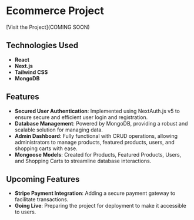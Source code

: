 # Ecommerce Project

[Visit the Project](COMING SOON)

## Technologies Used

- **React**
- **Next.js**
- **Tailwind CSS**
- **MongoDB**

## Features

- **Secured User Authentication**: Implemented using NextAuth.js v5 to ensure secure and efficient user login and registration.
- **Database Management**: Powered by MongoDB, providing a robust and scalable solution for managing data.
- **Admin Dashboard**: Fully functional with CRUD operations, allowing administrators to manage products, featured products, users, and shopping carts with ease.
- **Mongoose Models**: Created for Products, Featured Products, Users, and Shopping Carts to streamline database interactions.

## Upcoming Features

- **Stripe Payment Integration**: Adding a secure payment gateway to facilitate transactions.
- **Going Live**: Preparing the project for deployment to make it accessible to users.
